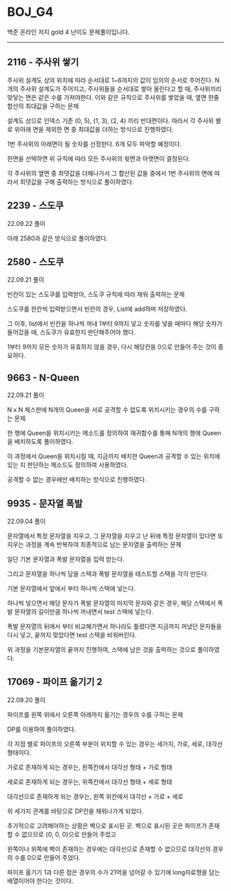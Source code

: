 # BOJ_G4
백준 온라인 저지 gold 4 난이도 문제풀이입니다.

---

## 2116 - 주사위 쌓기

주사위 설계도 상의 위치에 따라 순서대로 1~6까지의 값이 임의의 순서로 주어진다. N개의 주사위 설계도가 주어지고, 주사위들을 순서대로 쌓아 올린다고 할 때, 주사위끼리 맞닿는 면은 같은 수를 가져야한다. 이와 같은 규칙으로 주사위를 쌓았을 때, 옆면 한줄 합산의 최대값을 구하는 문제

설계도 상으로 인덱스 기준 (0, 5), (1, 3), (2, 4) 끼리 반대편이다. 따라서 각 주사위 별로 위아래 면을 제외한 면 중 최대값을 더하는 방식으로 진행하였다.

1번 주사위의 아래면이 될 숫자를 선정한다. 6개 모두 파악할 예정이다.

한면을 선택하면 위 규칙에 따라 모든 주사위의 윗면과 아랫면이 결정된다. 

각 주사위의 옆면 중 최댓값을 더해나가서 그 합산된 값들 중에서 1번 주사위의 면에 따라서 최댓값을 구해 출력하는 방식으로 풀이하였다.

## 2239 - 스도쿠

22.09.22 풀이

아래 2580과 같은 방식으로 풀이하였다.

## 2580 - 스도쿠

22.09.21 풀이

빈칸이 있는 스도쿠를 입력받아, 스도쿠 규칙에 따라 채워 출력하는 문제

스도쿠를 한칸씩 입력받으면서 빈칸의 경우, List에 add하며 저장하였다.

그 이후, list에서 빈칸을 하나씩 꺼내 1부터 9까지 넣고 숫자를 넣을 때마다 해당 숫자가 들어갔을 때, 스도쿠가 유효한지 판단해주어야 했다.

1부터 9까지 모든 숫자가 유효하지 않을 경우, 다시 해당칸을 0으로 만들어 주는 것이 중요하다.

## 9663 - N-Queen

22.09.21 풀이

N x N 체스판에 N개의 Queen을 서로 공격할 수 없도록 위치시키는 경우의 수를 구하는 문제

한 행에 Queen을 위치시키는 메소드를 정의하여 재귀함수를 통해 N개의 행에 Queen을 배치하도록 풀이하였다.

이 과정에서 Queen을 위치시킬 때, 지금까지 배치한 Queen과 공격할 수 있는 위치에 있는 지 판단하는 메소드도 정의하여 사용하였다.

공격할 수 없는 경우에만 배치하는 방식으로 진행하였다.

## 9935 - 문자열 폭발

22.09.04 풀이

문자열에서 특정 문자열을 지우고, 그 문자열을 지우고 난 뒤에 특정 문자열이 있다면 또 지우는 과정을 계속 반복하여 최종적으로 남는 문자열을 출력하는 문제

일단 기본 문자열과 폭발 문자열을 입력 받는다.

그리고 문자열을 하나씩 담을 스택과 폭발 문자열을 테스트할 스택을 각각 만든다.

기본 문자열에서 앞에서 부터 하나씩 스택에 넣는다.

하나씩 넣으면서 해당 문자가 폭발 문자열의 마지막 문자와 같은 경우, 해당 스택에서 폭발 문자열의 길이만큼 하나씩 꺼내면서 test 스택에 넣는다.

폭발 문자열의 뒤에서 부터 비교해가면서 하나라도 틀렸다면 지금까지 꺼냈던 문자들을 다시 넣고, 끝까지 맞았다면 test 스택을 비워버린다.

위 과정을 기본문자열의 끝까지 진행하여, 스택에 남은 것을 출력하는 것으로 풀이하였다.

## 17069 - 파이프 옮기기 2

22.09.20 풀이

파이프를 왼쪽 위에서 오른쪽 아래까지 옮기는 경우의 수를 구하는 문제

DP를 이용하여 풀이하였다.

각 지점 별로 파이프의 오른쪽 부분이 위치할 수 있는 경우는 세가지, 가로, 세로, 대각선 형태이다.

가로로 존재하게 되는 경우는, 왼쪽칸에서 대각선 형태 + 가로 형태

세로로 존재하게 되는 경우는, 위쪽칸에서 대각선 형태 + 세로 형태

대각선으로 존재하게 되는 경우는, 왼쪽 위칸에서 대각선 + 가로 + 세로

위 세가지 관계를 바탕으로 DP칸을 채워나가게 되었다.

추가적으로 고려해야하는 상황은 벽으로 표시된 곳. 벽으로 표시된 곳은 파이프가 존재할 수 없으므로 {0, 0, 0}으로 만들어 주었고

왼쪽이나 위쪽에 벽이 존재하는 경우에는 대각선으로 존재할 수 없으므로 대각선의 경우의 수를 0으로 만들어 주었다.

파이프 옮기기 1과 다른 점은 경우의 수가 21억을 넘어갈 수 있기에 long자료형을 담는 배열이어야 한다는 것이다.